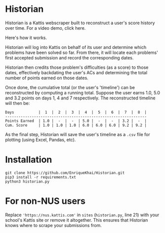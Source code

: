 # Historian

Historian is a Kattis webscraper built to reconstruct a user's score history
over time. For a video demo, click here.

Here's how it works.

Historian will log into Kattis on behalf of its user and determine which problems
have been solved so far. From there, it will locate each problems' first accepted
submission and record the corresponding dates.

Historian then credits those problem's difficulties (as a score) to those dates,
effectively backdating the user's ACs and determining the total number of points
earned on those dates.

Once done, the cumulative total (or the user's 'timeline') can be reconstructed by
computing a running total. Suppose the user earns 1.0, 5.0 and 3.2 points on days 1,
4 and 7 respectively. The reconstructed timeline will then be:

```
Days           |  1  |  2  |  3  |  4  |  5  |  6  |  7  |  8  |
----------------------------------------------------------------
Points Earned  | 1.0 |  -  |  -  | 5.0 |  -  |  -  | 3.2 |  -  |
Cum. Score     | 1.0 | 1.0 | 1.0 | 6.0 | 6.0 | 6.0 | 9.2 | 9.2 |
```

As the final step, Historian will save the user's timeline as a `.csv` file for
plotting (using Excel, Pandas, etc).

# Installation

```
git clone https://github.com/EnriqueKhai/Historian.git
pip3 install -r requirements.txt
python3 historian.py
```
# For non-NUS users

Replace `'https://nus.kattis.com'` in `sites` (`historian.py`, line 21) with your school's
Kattis site or remove it altogether. This ensures that Historian knows where to scrape your
submissions from.
